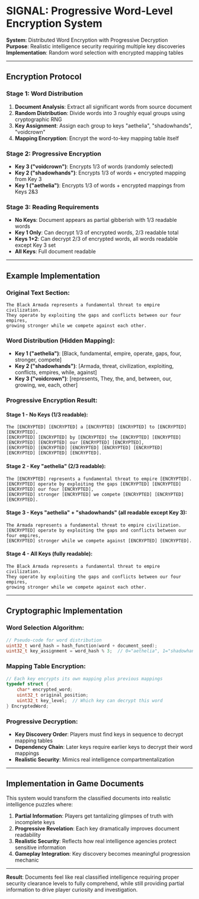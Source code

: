 # SIGNAL: Progressive Word-Level Encryption System

**System**: Distributed Word Encryption with Progressive Decryption  
**Purpose**: Realistic intelligence security requiring multiple key discoveries  
**Implementation**: Random word selection with encrypted mapping tables

---

## Encryption Protocol

### Stage 1: Word Distribution
1. **Document Analysis**: Extract all significant words from source document
2. **Random Distribution**: Divide words into 3 roughly equal groups using cryptographic RNG
3. **Key Assignment**: Assign each group to keys "aethelia", "shadowhands", "voidcrown"
4. **Mapping Encryption**: Encrypt the word-to-key mapping table itself

### Stage 2: Progressive Encryption
- **Key 3 ("voidcrown")**: Encrypts 1/3 of words (randomly selected)
- **Key 2 ("shadowhands")**: Encrypts 1/3 of words + encrypted mapping from Key 3
- **Key 1 ("aethelia")**: Encrypts 1/3 of words + encrypted mappings from Keys 2&3

### Stage 3: Reading Requirements
- **No Keys**: Document appears as partial gibberish with 1/3 readable words
- **Key 1 Only**: Can decrypt 1/3 of encrypted words, 2/3 readable total
- **Keys 1+2**: Can decrypt 2/3 of encrypted words, all words readable except Key 3 set
- **All Keys**: Full document readable

---

## Example Implementation

### Original Text Section:
```
The Black Armada represents a fundamental threat to empire civilization. 
They operate by exploiting the gaps and conflicts between our four empires, 
growing stronger while we compete against each other.
```

### Word Distribution (Hidden Mapping):
- **Key 1 ("aethelia")**: [Black, fundamental, empire, operate, gaps, four, stronger, compete]
- **Key 2 ("shadowhands")**: [Armada, threat, civilization, exploiting, conflicts, empires, while, against]  
- **Key 3 ("voidcrown")**: [represents, They, the, and, between, our, growing, we, each, other]

### Progressive Encryption Result:

#### Stage 1 - No Keys (1/3 readable):
```
The [ENCRYPTED] [ENCRYPTED] a [ENCRYPTED] [ENCRYPTED] to [ENCRYPTED] [ENCRYPTED]. 
[ENCRYPTED] [ENCRYPTED] by [ENCRYPTED] the [ENCRYPTED] [ENCRYPTED] [ENCRYPTED] [ENCRYPTED] our [ENCRYPTED] [ENCRYPTED], 
[ENCRYPTED] [ENCRYPTED] [ENCRYPTED] [ENCRYPTED] [ENCRYPTED] [ENCRYPTED] [ENCRYPTED] [ENCRYPTED].
```

#### Stage 2 - Key "aethelia" (2/3 readable):
```
The [ENCRYPTED] represents a fundamental threat to empire [ENCRYPTED]. 
[ENCRYPTED] operate by exploiting the gaps [ENCRYPTED] [ENCRYPTED] [ENCRYPTED] our four [ENCRYPTED], 
[ENCRYPTED] stronger [ENCRYPTED] we compete [ENCRYPTED] [ENCRYPTED] [ENCRYPTED].
```

#### Stage 3 - Keys "aethelia" + "shadowhands" (all readable except Key 3):
```
The Armada represents a fundamental threat to empire civilization. 
[ENCRYPTED] operate by exploiting the gaps and conflicts between our four empires, 
[ENCRYPTED] stronger while we compete against [ENCRYPTED] [ENCRYPTED].
```

#### Stage 4 - All Keys (fully readable):
```
The Black Armada represents a fundamental threat to empire civilization. 
They operate by exploiting the gaps and conflicts between our four empires, 
growing stronger while we compete against each other.
```

---

## Cryptographic Implementation

### Word Selection Algorithm:
```c
// Pseudo-code for word distribution
uint32_t word_hash = hash_function(word + document_seed);
uint32_t key_assignment = word_hash % 3;  // 0="aethelia", 1="shadowhands", 2="voidcrown"
```

### Mapping Table Encryption:
```c
// Each key encrypts its own mapping plus previous mappings
typedef struct {
    char* encrypted_word;
    uint32_t original_position;
    uint32_t key_level;  // Which key can decrypt this word
} EncryptedWord;
```

### Progressive Decryption:
- **Key Discovery Order**: Players must find keys in sequence to decrypt mapping tables
- **Dependency Chain**: Later keys require earlier keys to decrypt their word mappings
- **Realistic Security**: Mimics real intelligence compartmentalization

---

## Implementation in Game Documents

This system would transform the classified documents into realistic intelligence puzzles where:

1. **Partial Information**: Players get tantalizing glimpses of truth with incomplete keys
2. **Progressive Revelation**: Each key dramatically improves document readability  
3. **Realistic Security**: Reflects how real intelligence agencies protect sensitive information
4. **Gameplay Integration**: Key discovery becomes meaningful progression mechanic

---

**Result**: Documents feel like real classified intelligence requiring proper security clearance levels to fully comprehend, while still providing partial information to drive player curiosity and investigation.
